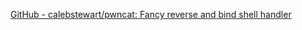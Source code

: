 
[GitHub - calebstewart/pwncat: Fancy reverse and bind shell handler](https://github.com/calebstewart/pwncat)

